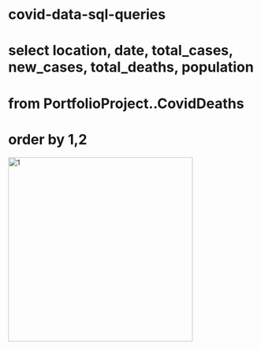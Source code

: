 # covid-data-sql-queries

# select location, date, total_cases, new_cases, total_deaths, population
# from PortfolioProject..CovidDeaths
# order by 1,2

<img width="374" alt="1" src="https://user-images.githubusercontent.com/72824546/125525184-6b178991-e2c8-4762-8fec-82a510accc90.png">
